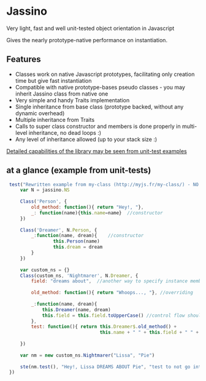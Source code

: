 # Jassino

Very light, fast and well unit-tested object orientation in Javascript

Gives the nearly prototype-native performance on instantiation.

## Features

* Classes work on native Javascript prototypes, facilitating only creation time but give fast instantiation
* Compatible with native prototype-bases pseudo classes - you may inherit Jassino class from native one
* Very simple and handy Traits implementation
* Single inheritance from base class (prototype backed, without any dynamic overhead)
* Multiple inheritance from Traits
* Calls to super class constructor and members is done properly in multi-level inheritance, no dead loops :)
* Any level of inheritance allowed (up to your stack size :)


[Detailed capabilities of the library may be seen from unit-test examples](https://github.com/altitudebreath/jassino/blob/master/test/test.js)  

## at a glance (example from unit-tests)
```javascript
 test("Rewritten example from my-class (http://myjs.fr/my-class/) - NO INFINITE RECURSION!", 1, function() {
     var N = jassino.NS
     
     Class('Person', {
         old_method: function(){ return "Hey!, "},
         _: function(name){this.name=name}  //constructor
     })
 
     Class('Dreamer', N.Person, {
         _:function(name, dream){    //constructor
                 this.Person(name)
                 this.dream = dream
         }
     })
 
     var custom_ns = {}
     Class(custom_ns, 'Nightmarer', N.Dreamer, {
         field: "dreams about",  //another way to specify instance members 
         
         old_method: function(){ return "Whoops..., "}, //overriding
         
         _:function(name, dream){
             this.Dreamer(name, dream)
             this.field = this.field.toUpperCase() //control flow should be reached and field created
         },
         test: function(){ return this.Dreamer$.old_method() + 
                                  this.name + " " + this.field + " " + this.dream}
 
     })
 
     var nm = new custom_ns.Nightmarer("Lissa", "Pie")
     
     ste(nm.test(), "Hey!, Lissa DREAMS ABOUT Pie", "test to not go into infinite recursion!")
 })
 ```